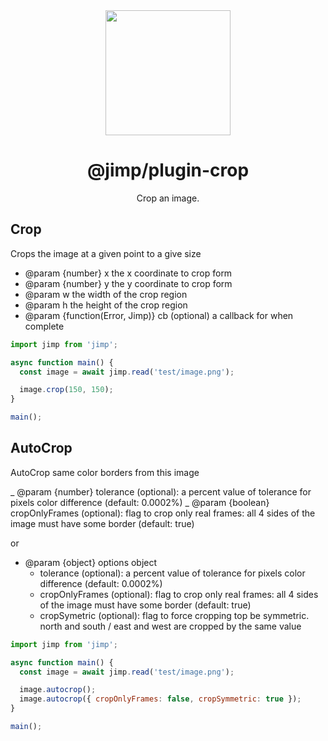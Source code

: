 <div align="center">
  <a href="https://intuit.github.io/Ignite/">
    <img width="200" height="200"
      src="https://s3.amazonaws.com/pix.iemoji.com/images/emoji/apple/ios-11/256/crayon.png">
  </a>
  <h1>@jimp/plugin-crop</h1>
  <p>Crop an image.</p>
</div>

## Crop

Crops the image at a given point to a give size

- @param {number} x the x coordinate to crop form
- @param {number} y the y coordinate to crop form
- @param w the width of the crop region
- @param h the height of the crop region
- @param {function(Error, Jimp)} cb (optional) a callback for when complete

```js
import jimp from 'jimp';

async function main() {
  const image = await jimp.read('test/image.png');

  image.crop(150, 150);
}

main();
```

## AutoCrop

AutoCrop same color borders from this image

_ @param {number} tolerance (optional): a percent value of tolerance for pixels color difference (default: 0.0002%)
_ @param {boolean} cropOnlyFrames (optional): flag to crop only real frames: all 4 sides of the image must have some border (default: true)

or

- @param {object} options object
  - tolerance (optional): a percent value of tolerance for pixels color difference (default: 0.0002%)
  - cropOnlyFrames (optional): flag to crop only real frames: all 4 sides of the image must have some border (default: true)
  - cropSymetric (optional): flag to force cropping top be symmetric. north and south / east and west are cropped by the same value

```js
import jimp from 'jimp';

async function main() {
  const image = await jimp.read('test/image.png');

  image.autocrop();
  image.autocrop({ cropOnlyFrames: false, cropSymmetric: true });
}

main();
```
